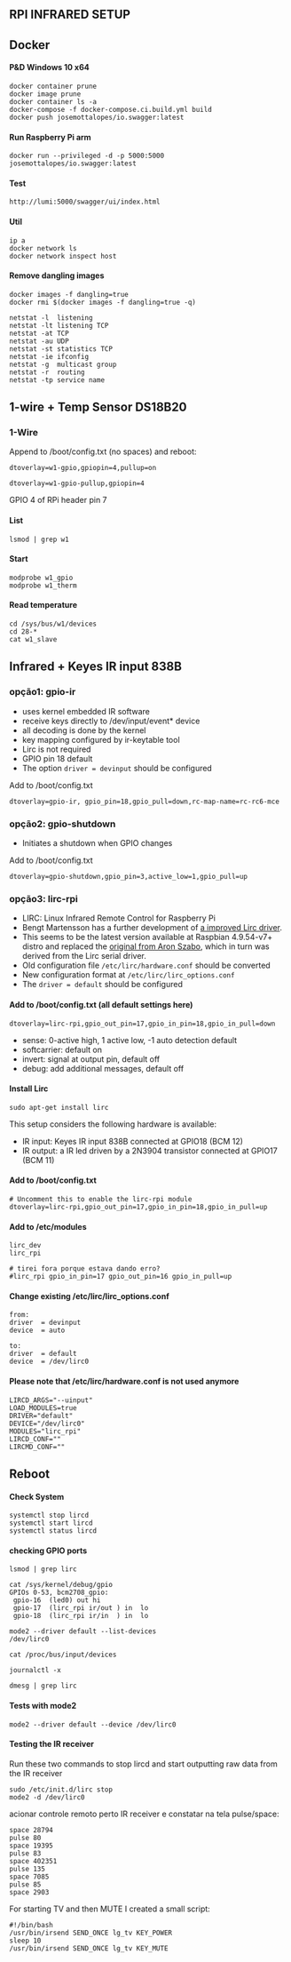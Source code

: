 ## RPI INFRARED SETUP

## Docker

#### P&D Windows 10 x64

    docker container prune
    docker image prune
    docker container ls -a
    docker-compose -f docker-compose.ci.build.yml build
    docker push josemottalopes/io.swagger:latest

#### Run Raspberry Pi arm

    docker run --privileged -d -p 5000:5000 josemottalopes/io.swagger:latest

#### Test

    http://lumi:5000/swagger/ui/index.html

#### Util
    ip a
    docker network ls
    docker network inspect host
    
#### Remove dangling images

    docker images -f dangling=true
    docker rmi $(docker images -f dangling=true -q)

    netstat -l	listening
    netstat -lt	listening TCP
    netstat -at	TCP
    netstat -au	UDP
    netstat -st	statistics TCP
    netstat -ie	ifconfig
    netstat -g	multicast group
    netstat -r	routing
    netstat -tp	service name

## 1-wire + Temp Sensor DS18B20

### 1-Wire 

Append to /boot/config.txt (no spaces) and reboot:

    dtoverlay=w1-gpio,gpiopin=4,pullup=on    
    
    dtoverlay=w1-gpio-pullup,gpiopin=4

GPIO 4 of RPi header pin 7

#### List

    lsmod | grep w1

#### Start

    modprobe w1_gpio
    modprobe w1_therm

#### Read temperature

    cd /sys/bus/w1/devices
    cd 28-*
    cat w1_slave

## Infrared + Keyes IR input 838B

### opção1: gpio-ir

- uses kernel embedded IR software
- receive keys directly to /dev/input/event* device
- all decoding is done by the kernel
- key mapping configured by ir-keytable tool
- Lirc is not required
- GPIO pin 18 default
- The option `driver = devinput` should be configured

Add to /boot/config.txt

    dtoverlay=gpio-ir, gpio_pin=18,gpio_pull=down,rc-map-name=rc-rc6-mce

### opção2: gpio-shutdown

- Initiates a shutdown when GPIO changes

Add to /boot/config.txt

    dtoverlay=gpio-shutdown,gpio_pin=3,active_low=1,gpio_pull=up

### opção3: lirc-rpi

- LIRC: Linux Infrared Remote Control for Raspberry Pi
- Bengt Martensson has a further development of [a improved Lirc driver](https://github.com/bengtmartensson/lirc_rpi "lirc_rpi").
- This seems to be the latest version available at Raspbian 4.9.54-v7+ distro and replaced the [original from Aron Szabo](http://aron.ws/projects/lirc_rpi/ "original lirc for rpi"), which in turn was derived from the Lirc serial driver.
- Old configuration file `/etc/lirc/hardware.conf` should be converted
- New configuration format at `/etc/lirc/lirc_options.conf`
- The `driver = default` should be configured

#### Add to /boot/config.txt (all default settings here)

    dtoverlay=lirc-rpi,gpio_out_pin=17,gpio_in_pin=18,gpio_in_pull=down

- sense: 0-active high, 1 active low, -1 auto detection default
- softcarrier: default on
- invert: signal at output pin, default off 
- debug: add additional messages, default off

#### Install Lirc

    sudo apt-get install lirc

This setup considers the following hardware is available:

- IR input: Keyes IR input 838B connected at GPIO18 (BCM 12)
- IR output: a IR led driven by a 2N3904 transistor connected at GPIO17 (BCM 11)

#### Add to /boot/config.txt

    # Uncomment this to enable the lirc-rpi module
    dtoverlay=lirc-rpi,gpio_out_pin=17,gpio_in_pin=18,gpio_in_pull=up


#### Add to /etc/modules

    lirc_dev
    lirc_rpi 

    # tirei fora porque estava dando erro?
    #lirc_rpi gpio_in_pin=17 gpio_out_pin=16 gpio_in_pull=up

#### Change existing /etc/lirc/lirc_options.conf

    from:
    driver  = devinput
    device  = auto
    
    to:
    driver  = default
    device  = /dev/lirc0

#### Please note that /etc/lirc/hardware.conf is not used anymore

    LIRCD_ARGS="--uinput"
    LOAD_MODULES=true
    DRIVER="default"
    DEVICE="/dev/lirc0"
    MODULES="lirc_rpi"
    LIRCD_CONF=""
    LIRCMD_CONF=""

## Reboot

#### Check System 

    systemctl stop lircd
    systemctl start lircd
    systemctl status lircd

#### checking GPIO ports

    lsmod | grep lirc

    cat /sys/kernel/debug/gpio    
    GPIOs 0-53, bcm2708_gpio:
     gpio-16  (led0) out hi
     gpio-17  (lirc_rpi ir/out ) in  lo
     gpio-18  (lirc_rpi ir/in  ) in  lo

    mode2 --driver default --list-devices
    /dev/lirc0

    cat /proc/bus/input/devices

    journalctl -x

    dmesg | grep lirc 



#### Tests with mode2

    mode2 --driver default --device /dev/lirc0

#### Testing the IR receiver

Run these two commands to stop lircd and start outputting raw data from the IR receiver

    sudo /etc/init.d/lirc stop
    mode2 -d /dev/lirc0

acionar controle remoto perto IR receiver e constatar na tela pulse/space:

    space 28794
    pulse 80
    space 19395
    pulse 83
    space 402351
    pulse 135
    space 7085
    pulse 85
    space 2903

For starting TV and then MUTE I created a small script:

    #!/bin/bash
    /usr/bin/irsend SEND_ONCE lg_tv KEY_POWER
    sleep 10
    /usr/bin/irsend SEND_ONCE lg_tv KEY_MUTE

